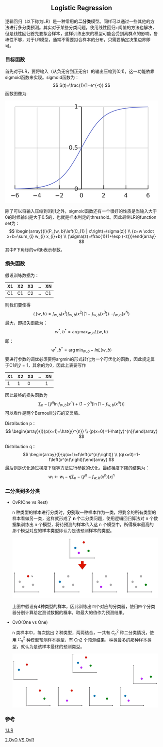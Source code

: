 ## <p align='center'>Logistic Regression</p>

逻辑回归（以下称为LR）是一种常用的**二分类**模型。同样可以通过一些其他的方法进行多分类预测。其实对于某些分类问题，使用线性回归+阈值的方法也解决，但是线性回归首先要拟合样本，这样训练出来的模型可能会受到离群点的影响，鲁棒性不够，对于LR模型，通常不需要拟合样本的分布，只需要确定决策边界即可。

### 目标函数

首先对于LR，要将输入（从负无穷到正无穷）的输出压缩到(0,1)，这一功能依靠sigmoid函数来实现。sigmoid函数为：
$$
S(t)=\frac{1}{1+e^{-t}}
$$
函数图像为:

![sigmoid](./pics/1.png)

除了可以将输入压缩到0到1之外，sigmoid函数还有一个很好的性质是当输入大于0的时候输出是大于0.5的，也就是样本判定的threshold。因此最终LR的function set为：
$$
\begin{array}{l}{P_{w, b}\left(C_{1} | x\right)=\sigma(z)} \\ {z=w \cdot x+b=\sum_{i} w_{i} x_{i}+b} \\ {\sigma(z)=\frac{1}{1+\exp (-z)}}\end{array}
$$
其中P下角标的w和b表示参数。

### 损失函数

假设训练数据为：

| X1   | X2   | X3   | ...  | XN   |
| ---- | ---- | ---- | ---- | ---- |
| C1   | C1   | C2   | ...  | C1   |

则我们要使得
$$
L(w, b)=f_{w, b}\left(x^{1}\right) f_{w, b}\left(x^{2}\right)\left(1-f_{w, b}\left(x^{3}\right)\right) \cdots f_{w, b}\left(x^{N}\right)
$$
最大，即损失函数为：
$$
w^{*}, b^{*}=\arg \max _{w, b} L(w, b)
$$
即：
$$
w^{*}, b^{*}=\arg \min _{w, b} -lnL(w, b)
$$
要进行参数的调优必须要将argmin的形式转化为一个可优化的函数，因此规定属于C1的$\hat{y}=1$，其余的为0，因此上表要写作

| X1   | X2   | X3   | ...  | XN   |
| ---- | ---- | ---- | ---- | ---- |
| 1    | 1    | 0    |      | 1    |

因此最终的损失函数为
$$
\sum_{n}-\left[\hat{y}^{n} \ln f_{w, b}\left(x^{n}\right)+\left(1-\hat{y}^{n}\right) \ln \left(1-f_{w, b}\left(x^{n}\right)\right)\right]
$$
可以看作是两个Bernoulli分布的交叉熵。

Distribution p：
$$
\begin{array}{l}{p(x=1)=\hat{y}^{n}} \\ {p(x=0)=1-\hat{y}^{n}}\end{array}
$$


Distribution q：
$$
\begin{array}{l}{q(x=1)=f\left(x^{n}\right)} \\ {q(x=0)=1-f\left(x^{n}\right)}\end{array}
$$
最后则是优化通过梯度下降等方法进行参数的优化。最终梯度下降的结果为：
$$
w_{i} \leftarrow w_{i}-\eta \sum_{n}-\left(\hat{y}^{n}-f_{w, b}\left(x^{n}\right)\right) x_{i}^{n}
$$

### 二分类到多分类

- OvR(One vs Rest)

  n 种类型的样本进行分类时，**分别**取一种样本作为一类，将剩余的所有类型的样本看做另一类，这样就形成了 **n 个**二分类问题，使用逻辑回归算法对 n 个数据集训练出 n 个模型，将待预测的样本传入这 n 个模型中，所得概率最高的那个模型对应的样本类型即认为是该预测样本的类型。

  ![ovr](./pics/2.png)

  上图中假设有4种类型的样本，因此训练出四个对应的分类器，使用四个分类器分别计算给定测试数据的概率，取最大的值作为预测结果。

- OvO(One vs One)

  n 类样本中，每次挑出 2 种类型，两两结合，一共有 $C_n^2$ 种二分类情况，使用 $C_n^2$ 种模型预测样本类型，有 Cn2 个预测结果，种类最多的那种样本类型，就认为是该样本最终的预测类型。

  ![ovo](./pics/3.png)

  

### 参考

[1.LR](http://speech.ee.ntu.edu.tw/~tlkagk/courses/ML_2017/Lecture/Logistic%20Regression%20(v4).pdf)

[2.OvO VS OvR](https://www.cnblogs.com/volcao/p/9389921.html)